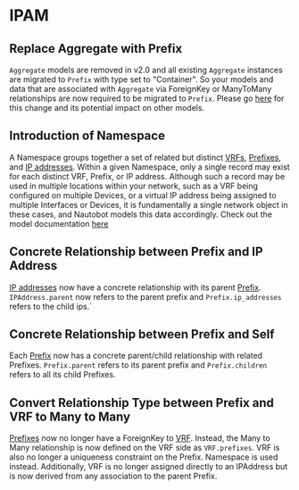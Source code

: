 # IPAM

## Replace Aggregate with Prefix

`Aggregate` models are removed in v2.0 and all existing `Aggregate` instances are migrated to `Prefix` with type set to "Container". So your models and data that are associated with `Aggregate` via ForeignKey or ManyToMany relationships are now required to be migrated to `Prefix`. Please go [here](../../../../user-guide/administration/upgrading/from-v1/upgrading-from-nautobot-v1.md#aggregate-migrated-to-prefix) for this change and its potential impact on other models.

## Introduction of Namespace

A Namespace groups together a set of related but distinct [VRFs](../../../../user-guide/core-data-model/ipam/vrf.md), [Prefixes](../../../../user-guide/core-data-model/ipam/prefix.md), and [IP addresses](../../../../user-guide/core-data-model/ipam/ipaddress.md). Within a given Namespace, only a single record may exist for each distinct VRF, Prefix, or IP address. Although such a record may be used in multiple locations within your network, such as a VRF being configured on multiple Devices, or a virtual IP address being assigned to multiple Interfaces or Devices, it is fundamentally a single network object in these cases, and Nautobot models this data accordingly. Check out the model documentation [here](../../../../user-guide/core-data-model/ipam/namespace.md)

## Concrete Relationship between Prefix and IP Address

[IP addresses](../../../../user-guide/core-data-model/ipam/ipaddress.md) now have a concrete relationship with its parent [Prefix](../../../../user-guide/core-data-model/ipam/prefix.md). `IPAddress.parent` now refers to the parent prefix and `Prefix.ip_addresses` refers to the child ips.`

## Concrete Relationship between Prefix and Self

Each [Prefix](../../../../user-guide/core-data-model/ipam/prefix.md) now has a concrete parent/child relationship with related Prefixes. `Prefix.parent` refers to its parent prefix and `Prefix.children` refers to all its child Prefixes.

## Convert Relationship Type between Prefix and VRF to Many to Many

[Prefixes](../../../../user-guide/core-data-model/ipam/prefix.md) now no longer have a ForeignKey to [VRF](../../../../user-guide/core-data-model/ipam/vrf.md). Instead, the Many to Many relationship is now defined on the VRF side as `VRF.prefixes`. VRF is also no longer a uniqueness constraint on the Prefix. Namespace is used instead.
Additionally, VRF is no longer assigned directly to an IPAddress but is now derived from any association to the parent Prefix.
